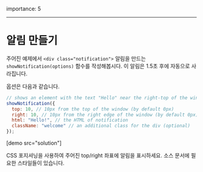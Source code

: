 importance: 5

---

# 알림 만들기

주어진 예제에서 `<div class="notification">` 알림을 만드는 `showNotification(options)` 함수를 작성해봅시다. 이 알림은 1.5초 후에 자동으로 사라집니다.

옵션은 다음과 같습니다.

```js
// shows an element with the text "Hello" near the right-top of the window
showNotification({
  top: 10, // 10px from the top of the window (by default 0px)
  right: 10, // 10px from the right edge of the window (by default 0px)
  html: "Hello!", // the HTML of notification
  className: "welcome" // an additional class for the div (optional)
});
```

[demo src="solution"]


CSS 포지셔닝을 사용하여 주어진 top/right 좌표에 알림을 표시하세요. 소스 문서에 필요한 스타일들이 있습니다.
